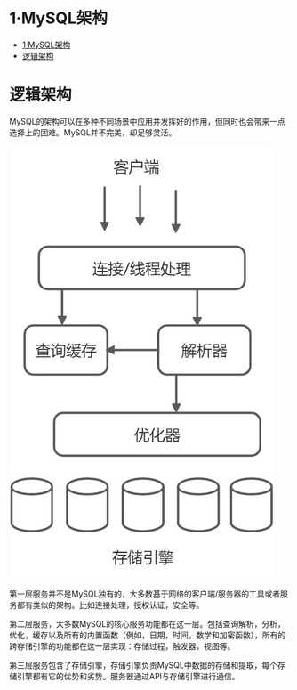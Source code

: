 # 1·MySQL架构

- [1·MySQL架构](#1mysql架构)
- [逻辑架构](#逻辑架构)

# 逻辑架构
MySQL的架构可以在多种不同场景中应用并发挥好的作用，但同时也会带来一点选择上的困难。MySQL并不完美，却足够灵活。

![图6-MySQL逻辑架构](/docs/images/图6-MySQL逻辑架构.jpeg)

第一层服务并不是MySQL独有的，大多数基于网络的客户端/服务器的工具或者服务都有类似的架构。比如连接处理，授权认证，安全等。

第二层服务，大多数MySQL的核心服务功能都在这一层。包括查询解析，分析，优化，缓存以及所有的内置函数（例如，日期，时间，数学和加密函数），所有的跨存储引擎的功能都在这一层实现：存储过程，触发器，视图等。

第三层服务包含了存储引擎，存储引擎负责MySQL中数据的存储和提取，每个存储引擎都有它的优势和劣势。服务器通过API与存储引擎进行通信。
